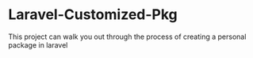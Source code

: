 # Laravel-Customized-Pkg
This project can walk you out through the process of creating a personal package in laravel

